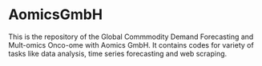 # AomicsGmbH

This is the repository of the Global Commmodity Demand Forecasting and Mult-omics Onco-ome with Aomics GmbH. It contains codes for variety of tasks like data analysis, time series forecasting and web scraping.
